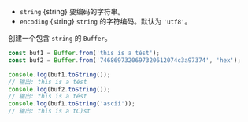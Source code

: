 <!-- YAML
added: v5.10.0
-->

* `string` {string} 要编码的字符串。
* `encoding` {string} `string` 的字符编码。默认为 `'utf8'`。

创建一个包含 `string` 的 `Buffer`。

```js
const buf1 = Buffer.from('this is a tést');
const buf2 = Buffer.from('7468697320697320612074c3a97374', 'hex');

console.log(buf1.toString());
// 输出: this is a tést
console.log(buf2.toString());
// 输出: this is a tést
console.log(buf1.toString('ascii'));
// 输出: this is a tC)st
```


